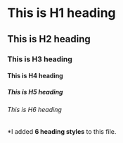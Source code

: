 # This is H1 heading
## This is H2 heading
### This is H3 heading
#### This is H4 heading
##### This is H5 heading
###### This is H6 heading


\*I added __6 heading styles__ to this file.
